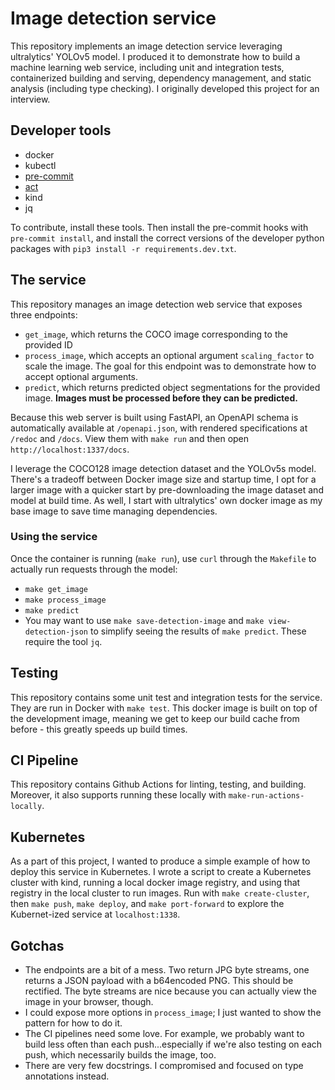 # Image detection service

This repository implements an image detection service leveraging ultralytics' YOLOv5 model. I produced it to demonstrate how to build a machine learning web service, including unit and integration tests, containerized building and serving, dependency management, and static analysis (including type checking). I originally developed this project for an interview.

## Developer tools
- docker
- kubectl
- [pre-commit](https://pre-commit.com/)
- [act](https://github.com/nektos/act)
- kind
- jq

To contribute, install these tools. Then install the pre-commit hooks with `pre-commit install`, and install the correct versions of the developer python packages with `pip3 install -r requirements.dev.txt`.

## The service

This repository manages an image detection web service that exposes three endpoints:
- `get_image`, which returns the COCO image corresponding to the provided ID
- `process_image`, which accepts an optional argument `scaling_factor` to scale the image. The goal for this endpoint was to demonstrate how to accept optional arguments.
- `predict`, which returns predicted object segmentations for the provided image. **Images must be processed before they can be predicted.**

Because this web server is built using FastAPI, an OpenAPI schema is automatically available at `/openapi.json`, with rendered specifications at `/redoc` and `/docs`. View them with `make run` and then open `http://localhost:1337/docs`.

I leverage the COCO128 image detection dataset and the YOLOv5s model. There's a tradeoff between Docker image size and startup time, I opt for a larger image with a quicker start by pre-downloading the image dataset and model at build time. As well, I start with ultralytics' own docker image as my base image to save time managing dependencies.

### Using the service

Once the container is running (`make run`), use `curl` through the `Makefile` to actually run requests through the model:
- `make get_image`
- `make process_image`
- `make predict`
- You may want to use `make save-detection-image` and `make view-detection-json` to simplify seeing the results of `make predict`. These require the tool `jq`.

## Testing

This repository contains some unit test and integration tests for the service. They are run in Docker with `make test`. This docker image is built on top of the development image, meaning we get to keep our build cache from before - this greatly speeds up build times.

## CI Pipeline

This repository contains Github Actions for linting, testing, and building. Moreover, it also supports running these locally with `make-run-actions-locally`.

## Kubernetes

As a part of this project, I wanted to produce a simple example of how to deploy this service in Kubernetes. I wrote a script to create a Kubernetes cluster with kind, running a local docker image registry, and using that registry in the local cluster to run images. Run with `make create-cluster`, then `make push`, `make deploy`, and `make port-forward` to explore the Kubernet-ized service at `localhost:1338`.

## Gotchas
- The endpoints are a bit of a mess. Two return JPG byte streams, one returns a JSON payload with a b64encoded PNG. This should be rectified. The byte streams are nice because you can actually view the image in your browser, though.
- I could expose more options in `process_image`; I just wanted to show the pattern for how to do it.
- The CI pipelines need some love. For example, we probably want to build less often than each push...especially if we're also testing on each push, which necessarily builds the image, too.
- There are very few docstrings. I compromised and focused on type annotations instead.
